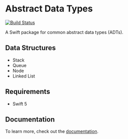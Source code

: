 # Abstract Data Types

[![Build Status](https://travis-ci.org/ljrocha/AbstractDataTypes.svg?branch=main)](https://travis-ci.org/ljrocha/AbstractDataTypes)

A Swift package for common abstract data types (ADTs).

## Data Structures
- Stack
- Queue
- Node
- Linked List

## Requirements
- Swift 5

## Documentation
To learn more, check out the [documentation](https://ljrocha.com/AbstractDataTypes).
